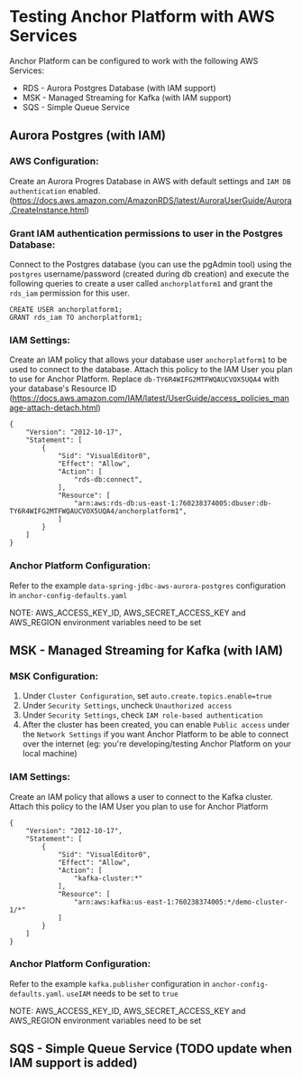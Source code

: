 # Testing Anchor Platform with AWS Services

Anchor Platform can be configured to work with the following AWS Services:
- RDS - Aurora Postgres Database (with IAM support)
- MSK - Managed Streaming for Kafka (with IAM support)
- SQS - Simple Queue Service


## Aurora Postgres (with IAM)

### AWS Configuration:
Create an Aurora Progres Database in AWS with default settings and `IAM DB authentication` enabled.  
(https://docs.aws.amazon.com/AmazonRDS/latest/AuroraUserGuide/Aurora.CreateInstance.html)

### Grant IAM authentication permissions to user in the Postgres Database:
Connect to the Postgres database (you can use the pgAdmin tool) using the `postgres` username/password 
(created during db creation) and execute the following queries to create a user called `anchorplatform1` 
and grant the `rds_iam` permission for this user. 
```text
CREATE USER anchorplatform1; 
GRANT rds_iam TO anchorplatform1;
```  

### IAM Settings:
Create an IAM policy that allows your database user `anchorplatform1` to be used to connect to the database. Attach this
policy to the IAM User you plan to use for Anchor Platform. Replace `db-TY6R4WIFG2MTFWQAUCVOX5UQA4` with your database's
Resource ID
(https://docs.aws.amazon.com/IAM/latest/UserGuide/access_policies_manage-attach-detach.html)
```text
{
    "Version": "2012-10-17",
    "Statement": [
        {
            "Sid": "VisualEditor0",
            "Effect": "Allow",
            "Action": [
                "rds-db:connect",
            ],
            "Resource": [
                "arn:aws:rds-db:us-east-1:760238374005:dbuser:db-TY6R4WIFG2MTFWQAUCVOX5UQA4/anchorplatform1",
            ]
        }
    ]
}
```

### Anchor Platform Configuration:
Refer to the example `data-spring-jdbc-aws-aurora-postgres` configuration in `anchor-config-defaults.yaml` 

NOTE: AWS_ACCESS_KEY_ID, AWS_SECRET_ACCESS_KEY and AWS_REGION environment variables need to be set


## MSK - Managed Streaming for Kafka (with IAM)

### MSK Configuration:
1) Under `Cluster Configuration`, set `auto.create.topics.enable=true`
2) Under `Security Settings`, uncheck `Unauthorized access`
3) Under `Security Settings`, check `IAM role-based authentication`
4) After the cluster has been created, you can enable `Public access` under the `Network Settings` if you want Anchor 
Platform to be able to connect over the internet (eg: you're developing/testing Anchor Platform on your local machine)
### IAM Settings:
Create an IAM policy that allows a user to connect to the Kafka cluster. Attach this
policy to the IAM User you plan to use for Anchor Platform
```text
{
    "Version": "2012-10-17",
    "Statement": [
        {
            "Sid": "VisualEditor0",
            "Effect": "Allow",
            "Action": [
                "kafka-cluster:*"
            ],
            "Resource": [
                "arn:aws:kafka:us-east-1:760238374005:*/demo-cluster-1/*"
            ]
        }
    ]
}
```

### Anchor Platform Configuration:
Refer to the example `kafka.publisher` configuration in `anchor-config-defaults.yaml`. `useIAM` needs to be set to `true`

NOTE: AWS_ACCESS_KEY_ID, AWS_SECRET_ACCESS_KEY and AWS_REGION environment variables need to be set


## SQS - Simple Queue Service (TODO update when IAM support is added)